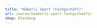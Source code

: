 ```yaml
---
title: "Häberli Sport (Fachgschäft)"
url: /aarau/haeberli-sport-fachgschaeft/
shop: Kleidung
---
```

